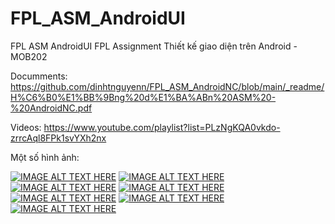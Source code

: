 # FPL_ASM_AndroidUI
FPL ASM AndroidUI
FPL Assignment Thiết kế giao diện trên Android - MOB202 

Documments: https://github.com/dinhtnguyenn/FPL_ASM_AndroidNC/blob/main/_readme/H%C6%B0%E1%BB%9Bng%20d%E1%BA%ABn%20ASM%20-%20AndroidNC.pdf

Videos: https://www.youtube.com/playlist?list=PLzNgKQA0vkdo-zrrcAql8FPk1svYXh2nx

Một số hình ảnh:

[![IMAGE ALT TEXT HERE](https://raw.githubusercontent.com/dinhtnguyenn/FPL_ASM_AndroidNC/main/_readme/1.png)](https://github.com/dinhtnguyenn/FPL_ASM_AndroidNC)
[![IMAGE ALT TEXT HERE](https://raw.githubusercontent.com/dinhtnguyenn/FPL_ASM_AndroidNC/main/_readme/2.png)](https://github.com/dinhtnguyenn/FPL_ASM_AndroidNC)
[![IMAGE ALT TEXT HERE](https://raw.githubusercontent.com/dinhtnguyenn/FPL_ASM_AndroidNC/main/_readme/3.png)](https://github.com/dinhtnguyenn/FPL_ASM_AndroidNC)
[![IMAGE ALT TEXT HERE](https://raw.githubusercontent.com/dinhtnguyenn/FPL_ASM_AndroidNC/main/_readme/4.png)](https://github.com/dinhtnguyenn/FPL_ASM_AndroidNC)
[![IMAGE ALT TEXT HERE](https://raw.githubusercontent.com/dinhtnguyenn/FPL_ASM_AndroidNC/main/_readme/5.png)](https://github.com/dinhtnguyenn/FPL_ASM_AndroidNC)
[![IMAGE ALT TEXT HERE](https://raw.githubusercontent.com/dinhtnguyenn/FPL_ASM_AndroidNC/main/_readme/6.png)](https://github.com/dinhtnguyenn/FPL_ASM_AndroidNC)
[![IMAGE ALT TEXT HERE](https://raw.githubusercontent.com/dinhtnguyenn/FPL_ASM_AndroidNC/main/_readme/7.png)](https://github.com/dinhtnguyenn/FPL_ASM_AndroidNC)
